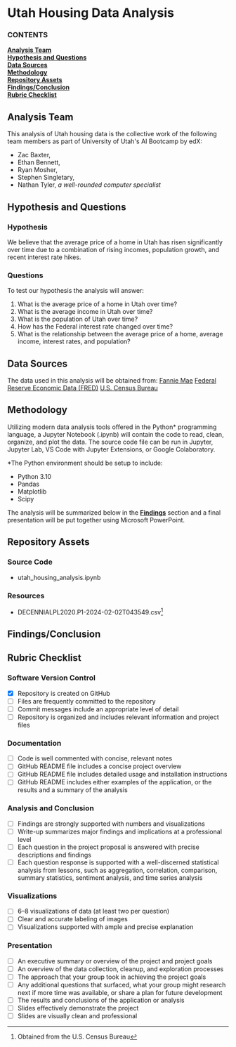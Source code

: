 # Utah Housing Data Analysis

   ### CONTENTS
**[Analysis Team](#analysis-tam)**<br>
**[Hypothesis and Questions](#hypothesis-and-questions)**<br>
**[Data Sources](#data-sources)**<br>
**[Methodology](#methodology)**<br>
**[Repository Assets](#repository-assets)**<br>
**[Findings/Conclusion](#findingsconclusion)**<br>
**[Rubric Checklist](#rubric-checklist)**<br>

## Analysis Team

This analysis of Utah housing data is the collective work of the following team members as part of University of Utah's AI Bootcamp by edX:
- Zac Baxter, 
- Ethan Bennett, 
- Ryan Mosher, 
- Stephen Singletary, 
- Nathan Tyler, *a well-rounded computer specialist*

## Hypothesis and Questions

### Hypothesis

We believe that the average price of a home in Utah has risen significantly over time due to a combination of rising incomes, population growth, and recent interest rate hikes.

### Questions

To test our hypothesis the analysis will answer:
1. What is the average price of a home in Utah over time?
2. What is the average income in Utah over time?
3. What is the population of Utah over time?
4. How has the Federal interest rate changed over time?
5. What is the relationship between the average price of a home, average income, interest rates, and population?

## Data Sources

The data used in this analysis will be obtained from:
[Fannie Mae](#https://developer.fanniemae.com/#/home)
[Federal Reserve Economic Data (FRED)](#https://fred.stlouisfed.org/)
[U.S. Census Bureau](#https://api.census.gov/)

## Methodology

Utilizing modern data analysis tools offered in the Python* programming language, a Jupyter Notebook (.ipynb) will contain the code to read, clean, organize, and plot the data. The source code file can be run in Jupyter, Jupyter Lab, VS Code with Jupyter Extensions, or Google Colaboratory.

*The Python environment should be setup to include:
- Python 3.10
- Pandas
- Matplotlib
- Scipy

The analysis will be summarized below in the **[Findings](#findings)** section and a final presentation will be put together using Microsoft PowerPoint.

## Repository Assets

### Source Code

- utah_housing_analysis.ipynb


### Resources

- DECENNIALPL2020.P1-2024-02-02T043549.csv[^1]

[^1]: Obtained from the U.S. Census Bureau


## Findings/Conclusion


## Rubric Checklist

### Software Version Control

- [x] Repository is created on GitHub
- [ ] Files are frequently committed to the repository
- [ ] Commit messages include an appropriate level of detail
- [ ] Repository is organized and includes relevant information and project files

### Documentation

- [ ] Code is well commented with concise, relevant notes
- [ ] GitHub README file includes a concise project overview
- [ ] GitHub README file includes detailed usage and installation instructions
- [ ] GitHub README includes either examples of the application, or the results and a summary of the analysis

### Analysis and Conclusion

- [ ] Findings are strongly supported with numbers and visualizations
- [ ] Write-up summarizes major findings and implications at a professional level
- [ ] Each question in the project proposal is answered with precise descriptions and findings
- [ ]  Each question response is supported with a well-discerned statistical analysis from lessons, such as aggregation, correlation, comparison, summary statistics, sentiment analysis, and time series analysis

### Visualizations

- [ ] 6–8 visualizations of data (at least two per question)
- [ ] Clear and accurate labeling of images
- [ ] Visualizations supported with ample and precise explanation

### Presentation

- [ ] An executive summary or overview of the project and project goals
- [ ] An overview of the data collection, cleanup, and exploration processes
- [ ] The approach that your group took in achieving the project goals
- [ ] Any additional questions that surfaced, what your group might research next if more time was available, or share a plan for future development
- [ ] The results and conclusions of the application or analysis
- [ ] Slides effectively demonstrate the project
- [ ] Slides are visually clean and professional
